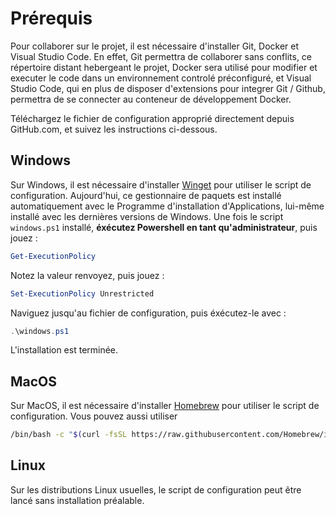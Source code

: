 # Prérequis
Pour collaborer sur le projet, il est nécessaire d'installer Git, Docker et Visual Studio Code.
En effet, Git permettra de collaborer sans conflits, ce répertoire distant hebergeant le projet,
Docker sera utilisé pour modifier et executer le code dans un environnement controlé préconfiguré,
et Visual Studio Code, qui en plus de disposer d'extensions pour integrer Git / Github, 
permettra de se connecter au conteneur de développement Docker.

Téléchargez le fichier de configuration approprié directement depuis GitHub.com, et suivez les instructions ci-dessous.

## Windows
Sur Windows, il est nécessaire d'installer [Winget](https://learn.microsoft.com/fr-fr/windows/package-manager/winget/) pour utiliser le script de configuration.
Aujourd'hui, ce gestionnaire de paquets est installé automatiquement avec le Programme d'installation d'Applications, lui-même installé avec les dernières versions de Windows.
Une fois le script `windows.ps1` installé, **éxécutez Powershell en tant qu'administrateur**, puis jouez :
```powershell
Get-ExecutionPolicy
```
Notez la valeur renvoyez, puis jouez :
```powershell
Set-ExecutionPolicy Unrestricted
```
Naviguez jusqu'au fichier de configuration, puis éxécutez-le avec :
```powershell
.\windows.ps1
```
L'installation est terminée.
## MacOS
Sur MacOS, il est nécessaire d'installer [Homebrew](https://brew.sh) pour utiliser le script de configuration.
Vous pouvez aussi utiliser 
```bash
/bin/bash -c "$(curl -fsSL https://raw.githubusercontent.com/Homebrew/install/HEAD/install.sh)
```

## Linux
Sur les distributions Linux usuelles, le script de configuration peut être lancé sans installation préalable.